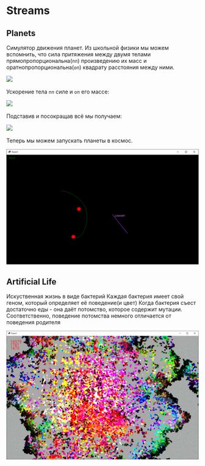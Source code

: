 # Streams
## Planets
Симулятор движения планет.
Из школьной физики мы можем вспомнить, что сила притяжения между двумя телами прямопропорциональна(`пп`) произведению их масс и оратнопропорциональна(`оп`) квадрату расстояния между ними.

![](https://render.githubusercontent.com/render/math?math=F=G*\frac{m1*m2}{r^2})

Ускорение тела `пп` силе и `оп` его массе:

![](https://render.githubusercontent.com/render/math?math=a1=\frac{F}{m1})

Подставив и посокращав всё мы получаем:

![](https://render.githubusercontent.com/render/math?math=a1=\frac{m1}{r^2})


Теперь мы можем запускать планеты в космос.

![Planets](images/planets.png)

## Artificial Life
Искуственная жизнь в виде бактерий
Каждая бактерия имеет свой геном, который определяет её поведение(и цвет)
Когда бактерия съест достаточно еды - она даёт потомство, которое содержит мутации.
Соответственно, поведение потомства немного отличается от поведения родителя

![Artificial Life](images/artificial_life.png)
